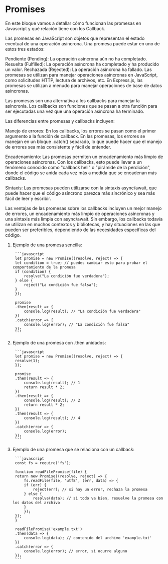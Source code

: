 # Promises

En este bloque vamos a detallar cómo funcionan las promesas en Javascript y qué relación tiene con los Callback.

Las promesas en JavaScript son objetos que representan el estado eventual de una operación asíncrona. Una promesa puede estar en uno de estos tres estados:

Pendiente (Pending): La operación asíncrona aún no ha completado.
Resuelta (Fulfilled): La operación asíncrona ha completado y ha producido un valor.
Rechazada (Rejected): La operación asíncrona ha fallado.
Las promesas se utilizan para manejar operaciones asíncronas en JavaScript, como solicitudes HTTP, lectura de archivos, etc. En Express.js, las promesas se utilizan a menudo para manejar operaciones de base de datos asíncronas.

Las promesas son una alternativa a los callbacks para manejar la asincronía. Los callbacks son funciones que se pasan a otra función para ser ejecutadas una vez que una operación asíncrona ha terminado.

Las diferencias entre promesas y callbacks incluyen:

Manejo de errores: En los callbacks, los errores se pasan como el primer argumento a la función de callback. En las promesas, los errores se manejan en un bloque .catch() separado, lo que puede hacer que el manejo de errores sea más consistente y fácil de entender.

Encadenamiento: Las promesas permiten un encadenamiento más limpio de operaciones asíncronas. Con los callbacks, esto puede llevar a un fenómeno conocido como "callback hell" o "pirámide de la perdición", donde el código se anida cada vez más a medida que se encadenan más callbacks.

Sintaxis: Las promesas pueden utilizarse con la sintaxis async/await, que puede hacer que el código asíncrono parezca más sincrónico y sea más fácil de leer y escribir.

Las ventajas de las promesas sobre los callbacks incluyen un mejor manejo de errores, un encadenamiento más limpio de operaciones asíncronas y una sintaxis más limpia con async/await. Sin embargo, los callbacks todavía se utilizan en muchos contextos y bibliotecas, y hay situaciones en las que pueden ser preferibles, dependiendo de las necesidades específicas del código.

1. Ejemplo de una promesa sencilla:

        ```javascript
        let promise = new Promise((resolve, reject) => {
        let condition = true; // puedes cambiar esto para probar el comportamiento de la promesa
        if (condition) {
            resolve("La condición fue verdadera");
        } else {
            reject("La condición fue falsa");
        }
        });

        promise
        .then(result => {
            console.log(result); // "La condición fue verdadera"
        })
        .catch(error => {
            console.log(error); // "La condición fue falsa"
        });
        ```

2. Ejemplo de una promesa con .then anidados:

        ```javascript
        let promise = new Promise((resolve, reject) => {
        resolve(1);
        });

        promise
        .then(result => {
            console.log(result); // 1
            return result * 2;
        })
        .then(result => {
            console.log(result); // 2
            return result * 2;
        })
        .then(result => {
            console.log(result); // 4
        })
        .catch(error => {
            console.log(error);
        });
        ```

3. Ejemplo de una promesa que se relaciona con un callback:

        ```javascript
        const fs = require('fs');

        function readFilePromise(file) {
        return new Promise((resolve, reject) => {
            fs.readFile(file, 'utf8', (err, data) => {
            if (err) {
                reject(err); // si hay un error, rechaza la promesa
            } else {
                resolve(data); // si todo va bien, resuelve la promesa con los datos del archivo
            }
            });
        });
        }

        readFilePromise('example.txt')
        .then(data => {
            console.log(data); // contenido del archivo 'example.txt'
        })
        .catch(error => {
            console.log(error); // error, si ocurre alguno
        });
        ```